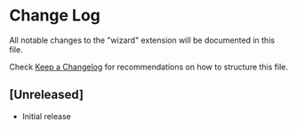 # Change Log
All notable changes to the "wizard" extension will be documented in this file.

Check [Keep a Changelog](http://keepachangelog.com/) for recommendations on how to structure this file.

## [Unreleased]
- Initial release